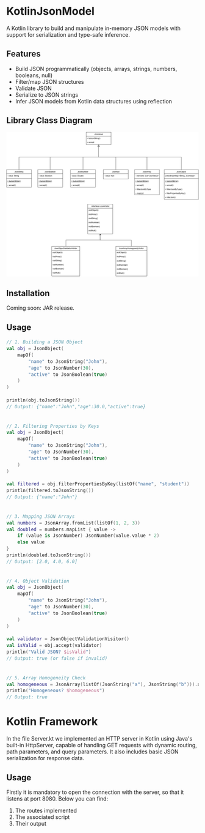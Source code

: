 # KotlinJsonModel

A Kotlin library to build and manipulate in-memory JSON models with support for serialization and type-safe inference.

## Features
- Build JSON programmatically (objects, arrays, strings, numbers, booleans, null)
- Filter/map JSON structures
- Validate JSON
- Serialize to JSON strings
- Infer JSON models from Kotlin data structures using reflection

## Library Class Diagram
![ClassDiagram](https://github.com/aledanna00/ProgettoPA/blob/master/Class_diagram/ClassDiagram.png)

## Installation

Coming soon: JAR release.

## Usage

```kotlin
// 1. Building a JSON Object
val obj = JsonObject(
    mapOf(
        "name" to JsonString("John"),
        "age" to JsonNumber(30),
        "active" to JsonBoolean(true)
    )
)

println(obj.toJsonString()) 
// Output: {"name":"John","age":30.0,"active":true}


// 2. Filtering Properties by Keys
val obj = JsonObject(
    mapOf(
        "name" to JsonString("John"),
        "age" to JsonNumber(30),
        "active" to JsonBoolean(true)
    )
)

val filtered = obj.filterPropertiesByKey(listOf("name", "student"))
println(filtered.toJsonString())  
// Output: {"name":"John"}


// 3. Mapping JSON Arrays
val numbers = JsonArray.fromList(listOf(1, 2, 3))
val doubled = numbers.mapList { value ->
    if (value is JsonNumber) JsonNumber(value.value * 2)
    else value
}
println(doubled.toJsonString())  
// Output: [2.0, 4.0, 6.0]


// 4. Object Validation
val obj = JsonObject(
    mapOf(
        "name" to JsonString("John"),
        "age" to JsonNumber(30),
        "active" to JsonBoolean(true)
    )
)

val validator = JsonObjectValidationVisitor()
val isValid = obj.accept(validator)
println("Valid JSON? $isValid")  
// Output: true (or false if invalid)


// 5. Array Homogeneity Check
val homogeneous = JsonArray(listOf(JsonString("a"), JsonString("b"))).accept(JsonArrayHomogeneityVisitor())
println("Homogeneous? $homogeneous")  
// Output: true

```
# Kotlin Framework

In the file Server.kt we implemented an HTTP server in Kotlin using Java's built-in HttpServer, capable of handling GET requests with dynamic routing, path parameters, and query parameters. It also includes basic JSON serialization for response data.

## Usage
Firstly it is mandatory to open the connection with the server, so that it listens at port 8080. Below you can find: 
1. The routes implemented
2. The associated script
3. Their output


